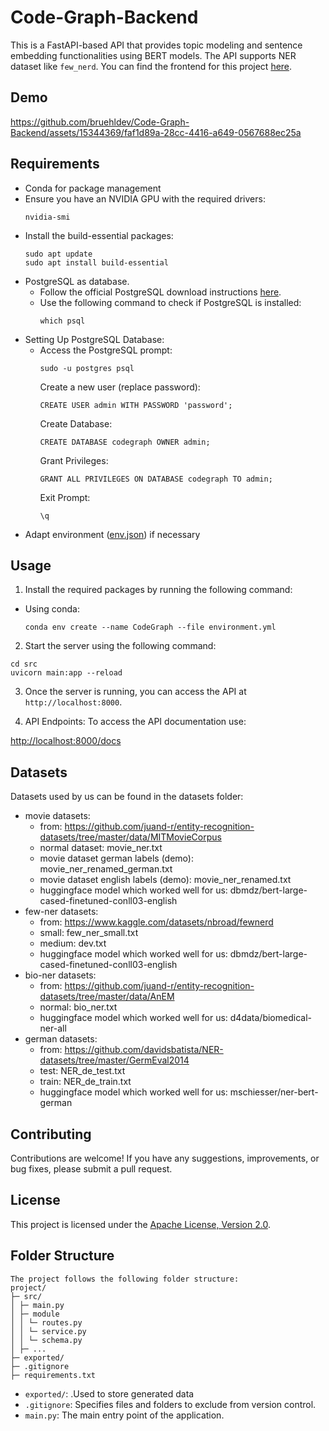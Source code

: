# Code-Graph-Backend

This is a FastAPI-based API that provides topic modeling and sentence embedding functionalities using BERT models. The API supports NER dataset like `few_nerd`. You can find the frontend for this project [here](https://github.com/jsp1999/Code-Graph-Frontend).

## Demo
https://github.com/bruehldev/Code-Graph-Backend/assets/15344369/faf1d89a-28cc-4416-a649-0567688ec25a


## Requirements
- Conda for package management
- Ensure you have an NVIDIA GPU with the required drivers:
  ```
  nvidia-smi
  ```
- Install the build-essential packages:
  ```
  sudo apt update
  sudo apt install build-essential
  ```
- PostgreSQL as database.
  - Follow the official PostgreSQL download instructions [here](https://www.postgresql.org/download/).
  - Use the following command to check if PostgreSQL is installed:
    ```
    which psql
    ```
- Setting Up PostgreSQL Database:
  - Access the PostgreSQL prompt:
    ```
    sudo -u postgres psql
    ```
    Create a new user (replace password):
    ```
    CREATE USER admin WITH PASSWORD 'password';
    ```
    Create Database:
    ```
    CREATE DATABASE codegraph OWNER admin;
    ```
    Grant Privileges:
    ```
    GRANT ALL PRIVILEGES ON DATABASE codegraph TO admin;
    ```
    Exit Prompt:
    ```
    \q
    ```
- Adapt environment ([env.json](https://github.com/bruehldev/Code-Graph-Backend/blob/master/env.json)) if necessary    

## Usage

1. Install the required packages by running the following command:
  - Using conda:
    ```
    conda env create --name CodeGraph --file environment.yml
    ```

2. Start the server using the following command:
```
cd src
uvicorn main:app --reload
```

3. Once the server is running, you can access the API at `http://localhost:8000`.

4. API Endpoints:
To access the API documentation use:

[http://localhost:8000/docs](http://localhost:8000/docs)


## Datasets
Datasets used by us can be found in the datasets folder:
- movie datasets:
  - from: https://github.com/juand-r/entity-recognition-datasets/tree/master/data/MITMovieCorpus
  - normal dataset: movie_ner.txt
  - movie dataset german labels (demo): movie_ner_renamed_german.txt
  - movie dataset english labels (demo): movie_ner_renamed.txt
  - huggingface model which worked well for us: dbmdz/bert-large-cased-finetuned-conll03-english
- few-ner datasets:
  - from: https://www.kaggle.com/datasets/nbroad/fewnerd
  - small: few_ner_small.txt
  - medium: dev.txt
  - huggingface model which worked well for us: dbmdz/bert-large-cased-finetuned-conll03-english
- bio-ner datasets:
  - from: https://github.com/juand-r/entity-recognition-datasets/tree/master/data/AnEM
  - normal: bio_ner.txt
  - huggingface model which worked well for us: d4data/biomedical-ner-all
- german datasets:
  - from: https://github.com/davidsbatista/NER-datasets/tree/master/GermEval2014
  - test: NER_de_test.txt
  - train: NER_de_train.txt
  - huggingface model which worked well for us: mschiesser/ner-bert-german
## Contributing

Contributions are welcome! If you have any suggestions, improvements, or bug fixes, please submit a pull request.

## License

This project is licensed under the [Apache License, Version 2.0](LICENSE).


## Folder Structure
```
The project follows the following folder structure:
project/
├─ src/
│ ├─ main.py
│ ├─ module
│ │ └─ routes.py
│ │ └─ service.py
│ │ └─ schema.py
│ ├─ ...
├─ exported/ 
├─ .gitignore
├─ requirements.txt
```

- `exported/`: .Used to store generated data
- `.gitignore`: Specifies files and folders to exclude from version control.
- `main.py`: The main entry point of the application.
